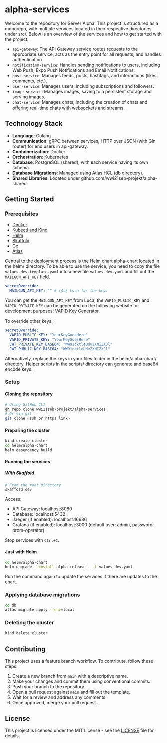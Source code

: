 # alpha-services

Welcome to the repository for Server Alpha! This project is structured as a monorepo, with multiple services located in their respective directories under src/<service-name>. Below is an overview of the services and how to get started with the project.

- `api-gateway`: The API Gateway service routes requests to the appropriate service, acts as the entry point for all requests, and handles authentication.
- `notification-service`: Handles sending notifications to users, including Web Push, Expo Push Notifications and Email Notifications.
- `post-service`: Manages feeds, posts, hashtags, and interactions (likes, comments, etc.).
- `user-service`: Manages users, including subscriptions and followers.
- `image-service`: Manages images, saving to a persistent storage and serving images.
- `chat-service`: Manages chats, including the creation of chats and offering real-time chats with websockets and streams.

## Technology Stack

- **Language**: Golang
- **Communication**: gRPC between services, HTTP over JSON (with Gin router) for end users in api-gateway.
- **Containerization**: Docker
- **Orchestration**: Kubernetes
- **Database**: PostgreSQL (shared), with each service having its own schema.
- **Database Migrations**: Managed using Atlas HCL (db directory).
- **Shared Libraries**: Located under github.com/wwi21seb-projekt/alpha-shared.

## Getting Started

### Prerequisites

- [Docker](https://docs.docker.com/get-docker/)
- [Kubectl and Kind](https://kubernetes.io/docs/tasks/tools/)
- [Helm](https://helm.sh/docs/intro/install/)
- [Skaffold](https://skaffold.dev/docs/install/)
- [Go](https://golang.org/doc/install)
- [Atlas](https://atlasgo.io/getting-started)

Central to the deployment process is the Helm chart alpha-chart located in the helm/ directory. To be able to use the service, you need to copy the file `values-dev.template.yaml` into a new file `values-dev.yaml` and fill out the `MAILGUN_API_KEY` field.

```yaml
secretOverride:
  MAILGUN_API_KEY: "" # (Ask Luca for the key)
```

You can get the `MAILGUN_API_KEY` from Luca, the `VAPID_PUBLIC_KEY` and `VAPID_PRIVATE_KEY` can be generated on the following website for development purposes: [VAPID Key Generator](https://web-push-codelab.glitch.me/).

To override other keys:

```yaml
secretOverride:
  VAPID_PUBLIC_KEY: "YourKeyGoesHere"
  VAPID_PRIVATE_KEY: "YourKeyGoesHere"
  JWT_PRIVATE_KEY_BASE64: "WW91cktleUdvZXNIZXJl"
  JWT_PUBLIC_KEY_BASE64: "WW91cktleUdvZXNIZXJl"
```

Alternatively, replace the keys in your files folder in the helm/alpha-chart/ directory. Helper scripts in the scripts/ directory can generate and base64 encode keys.

### Setup

#### Cloning the repository

```bash
# Using GitHub CLI
gh repo clone wwi21seb-projekt/alpha-services
# Or via git
git clone <ssh or https link>
```

#### Preparing the cluster

```bash
kind create cluster
cd helm/alpha-chart
helm dependency build
```

#### Running the services

##### With Skaffold

```bash
# From the root directory
skaffold dev
```

Access:

- API Gateway: localhost:8080
- Database: localhost:5432
- Jaeger (if enabled): localhost:16686
- Grafana (if enabled): localhost:3000 (default user: admin, password: prom-operator)

Stop services with `Ctrl+C`.

#### Just with Helm

```bash
cd helm/alpha-chart
helm upgrade --install alpha-release . -f values-dev.yaml
```

Run the command again to update the services if there are updates to the chart.

### Applying database migrations

```bash
cd db
atlas migrate apply --env=local
```

### Deleting the cluster

```bash
kind delete cluster
```

## Contributing

This project uses a feature branch workflow. To contribute, follow these steps:

1. Create a new branch from `main` with a descriptive name.
2. Make your changes and commit them using conventional commits.
3. Push your branch to the repository.
4. Open a pull request against `main` and fill out the template.
5. Wait for a review and address any comments.
6. Once approved, merge your pull request.

## License

This project is licensed under the MIT License - see the [LICENSE](LICENSE) file for details.
